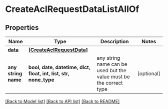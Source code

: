 # CreateAclRequestDataListAllOf


## Properties
Name | Type | Description | Notes
------------ | ------------- | ------------- | -------------
**data** | [**[CreateAclRequestData]**](CreateAclRequestData.md) |  | 
**any string name** | **bool, date, datetime, dict, float, int, list, str, none_type** | any string name can be used but the value must be the correct type | [optional]

[[Back to Model list]](../README.md#documentation-for-models) [[Back to API list]](../README.md#documentation-for-api-endpoints) [[Back to README]](../README.md)


